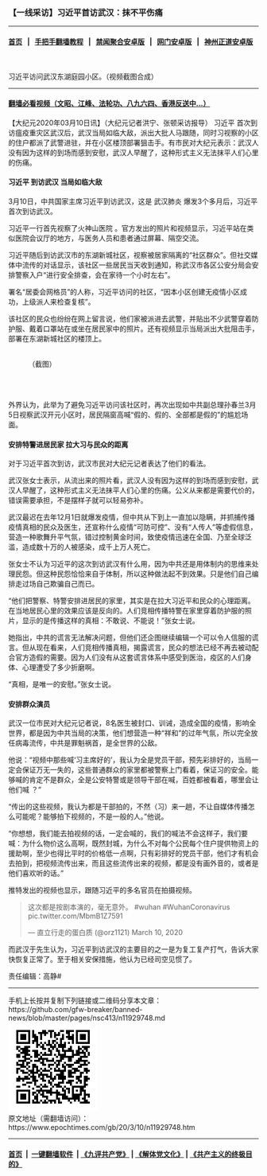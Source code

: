 ### 【一线采访】习近平首访武汉：抹不平伤痛
------------------------

#### [首页](https://github.com/gfw-breaker/banned-news/blob/master/README.md) &nbsp;&nbsp;|&nbsp;&nbsp; [手把手翻墙教程](https://github.com/gfw-breaker/guides/wiki) &nbsp;&nbsp;|&nbsp;&nbsp; [禁闻聚合安卓版](https://github.com/gfw-breaker/bn-android) &nbsp;&nbsp;|&nbsp;&nbsp; [网门安卓版](https://github.com/oGate2/oGate) &nbsp;&nbsp;|&nbsp;&nbsp; [神州正道安卓版](https://github.com/SzzdOgate/update) 



<div><img alt="" class="aligncenter wp-post-image" src="https://i.epochtimes.com/assets/uploads/2020/03/xjp-wuhan-600x400.jpg"/>
<div class="red16 caption">
 <p>
  习近平访问武汉东湖庭园小区。（视频截图合成）
 </p>
</div>
</div><hr/>

#### [翻墙必看视频（文昭、江峰、法轮功、八九六四、香港反送中...）](https://github.com/gfw-breaker/banned-news/blob/master/pages/link3.md)

<div><p>
 【大纪元2020年03月10日讯】（大纪元记者洪宁、张顿采访报导）
 <ok href="https://www.epochtimes.com/gb/tag/%E4%B9%A0%E8%BF%91%E5%B9%B3.html">
  习近平
 </ok>
 首次到访瘟疫重灾区武汉后，武汉当局如临大敌，派出大批人马跟随，同时习视察的小区的住户都派了武警进驻，并在小区楼顶部署狙击手。有市民对大纪元表示：武汉人没有因为这样的到场而感到安慰，武汉人早醒了，这种形式主义无法抹平人们心里的伤痛。
</p>
<h4>
 <strong>
  <ok href="https://www.epochtimes.com/gb/tag/%E4%B9%A0%E8%BF%91%E5%B9%B3.html">
   习近平
  </ok>
  到访武汉 当局如临大敌
 </strong>
</h4>
<p>
 3月10日，中共国家主席习近平到访武汉，这是
 <ok href="https://www.epochtimes.com/gb/tag/%E6%AD%A6%E6%B1%89%E8%82%BA%E7%82%8E.html">
  武汉肺炎
 </ok>
 爆发3个多月后，习近平首次到访武汉。
</p>
<p>
 习近平一行首先视察了火神山医院 。官方发出的照片和视频显示，习近平站在类似医院会议厅的地方，与医务人员和患者通过屏幕、隔空交流。
</p>
<p>
 习近平随后到访武汉市的东湖新城社区，视察被居家隔离的“社区群众”。但社交媒体中流传的对话显示，该社区一些居民当天收到通知，称武汉市各区公安分局会安排警察入户“进行安全排查，会在家待一个小时左右”。
</p>
<p>
 署名“居委会网格员”的人称，习近平访问的社区，“因本小区创建无疫情小区成功，上级派人来检查复核”。
</p>
<p>
 该社区的民众也纷纷在网上留言说，他们家被派进去武警，并贴出不少武警穿着防护服、戴着口罩站在或坐在居民家中的照片。还有视频显示当局派出大批阻击手，部署在东湖新城社区的楼顶上。
</p>
<figure class="wp-caption aligncenter" id="attachment_11930446" style="width: 498px">
 <ok href="http://i.epochtimes.com/assets/uploads/2020/03/444.jpg">
  <img alt="" class="wp-image-11930446" src="http://i.epochtimes.com/assets/uploads/2020/03/444-600x600.jpg"/>
 </ok>
 <br/><figcaption class="wp-caption-text">
  （截图）
 </figcaption><br/>
</figure><br/>
<p>
 外界认为，此举为了避免习近平访问该社区时，再次出现如中共副总理孙春兰3月5日视察武汉开元小区时，居民隔窗高喊“假的、假的、全部都是假的”的尴尬场面。
</p>
<h4>
 安排特警进居民家 拉大习与民众的距离
</h4>
<p>
 对于习近平首次到访，武汉市民对大纪元记者表达了他们的看法。
</p>
<p>
 武汉张女士表示，从流出来的照片看，武汉人没有因为这样的到场而感到安慰，武汉人早醒了，这种形式主义无法抹平人们心里的伤痛。公义从来都是需要代价的，错误需要承担，不是摆样子就可以轻易弥补。
</p>
<p>
 武汉最迟在去年12月1日就爆发疫情，但中共从下到上一直加以隐瞒，并抓捕传播疫情真相的民众及医生，还宣称什么疫情“可防可控”、没有“人传人”等虚假信息，营造一种歌舞升平气氛，错过控制黄金时间，致使疫情迅速在全国、乃至全球泛滥，造成数十万的人被感染，成千上万人死亡。
</p>
<p>
 张女士不认为习近平的这次到访武汉有什么用，因为中共还是用体制内的思维来处理民怨。但这种民怨恰恰来自于体制，所以这种做法起不到效果。只是他们自己编排走过场自己欺骗自己而已。
</p>
<p>
 “他们把警察、特警安排进居民的家里，其实是在拉大习近平和民众的心理距离。在当地居民心里的效果应该是反向的。人们竞相传播特警在家里穿着防护服的照片，显示的是传播这样的真相：不敢说、不能说！”张女士说。
</p>
<p>
 她指出，中共的谎言无法解决问题，但他们还企图继续编辑一个可以令人信服的谎言。但从现在看来，人们竞相传播真相，揭露谎言，民众的想法已经不再去被动配合官方造假的需要。因为人们没有从这套谎言体系中感受到医治，疫区的人们身体、心理遭受了多少折磨啊。
</p>
<p>
 “真相，是唯一的安慰。”张女士说。
</p>
<h4>
 <strong>
  安排群众演员
 </strong>
</h4>
<p>
 武汉一位市民对大纪元记者说，8名医生被封口、训诫，造成全国的疫情，影响全世界，都是因为中共当局的决策，他们想营造一种“祥和”的过年气氛，所以完全放任病毒流传，中共是罪魁祸首，是全世界的公敌。
</p>
<p>
 他说：“视频中那些喊‘习主席好的’，我认为全是党员干部，预先彩排好的，当局一定会保证万无一失的，这些普通群众的家里都被警察上门看着，保证习的安全。能够喊的肯定不是群众，全是公安特警或是领导干部在喊，百姓都被看着，哪里会让他们喊 ？”
</p>
<p>
 “传出的这些视频，我认为都是干部拍的，不然（习）来一趟，不让自媒体传播怎么可能呢？能够拍下视频的，不是一般的人。”他说。
</p>
<p>
 “你想想，我们能去拍视频的话，一定会喊的，我们的喊法不会这样子，我们要喊：为什么物价这么高啊，既然封城，为什么不对每个公民每个住户提供物资上的援助啊，至少也得比平时的价格低一点啊，只有彩排好的党员干部，他们才有机会去拍到，把视频流传出来，而且这些流传出来的视频，都是没有画外音的，或者是他们喜欢听的话。”
</p>
<p>
 推特发出的视频也显示，跟随习近平的多名官员在拍摄视频。
</p>
<blockquote class="twitter-tweet">
 <p dir="ltr" lang="zh">
  这次都是按剧本演的，毫无意外。
  <ok href="https://twitter.com/hashtag/wuhan?src=hash&amp;ref_src=twsrc%5Etfw">
   #wuhan
  </ok>
  <ok href="https://twitter.com/hashtag/WuhanCoronavirus?src=hash&amp;ref_src=twsrc%5Etfw">
   #WuhanCoronavirus
  </ok>
  <ok href="https://t.co/MbmB1Z7591">
   pic.twitter.com/MbmB1Z7591
  </ok>
 </p>
 <p>
  — 直立行走的蛋白质 (@orz1121)
  <ok href="https://twitter.com/orz1121/status/1237249238238556160?ref_src=twsrc%5Etfw">
   March 10, 2020
  </ok>
 </p>
</blockquote>
<p>
</p>
<p>
 而武汉于先生认为，习近平到访武汉的主要目的之一是为复工复产打气，告诉大家快恢复正常了。至于相关安保措施，他认为已经司空见惯了。
</p>
<p>
 责任编辑：高静#
</p>
</div>
<hr/>
手机上长按并复制下列链接或二维码分享本文章：<br/>
https://github.com/gfw-breaker/banned-news/blob/master/pages/nsc413/n11929748.md <br/>
<a href='https://github.com/gfw-breaker/banned-news/blob/master/pages/nsc413/n11929748.md'><img src='https://github.com/gfw-breaker/banned-news/blob/master/pages/nsc413/n11929748.md.png'/></a> <br/>
原文地址（需翻墙访问）：https://www.epochtimes.com/gb/20/3/10/n11929748.htm


------------------------
#### [首页](https://github.com/gfw-breaker/banned-news/blob/master/README.md) &nbsp;|&nbsp; [一键翻墙软件](https://github.com/gfw-breaker/nogfw/blob/master/README.md) &nbsp;| [《九评共产党》](https://github.com/gfw-breaker/9ping.md/blob/master/README.md#九评之一评共产党是什么) | [《解体党文化》](https://github.com/gfw-breaker/jtdwh.md/blob/master/README.md) | [《共产主义的终极目的》](https://github.com/gfw-breaker/gczydzjmd.md/blob/master/README.md)


<img src='http://gfw-breaker.win/banned-news/pages/nsc413/n11929748.md' width='0px' height='0px'/>